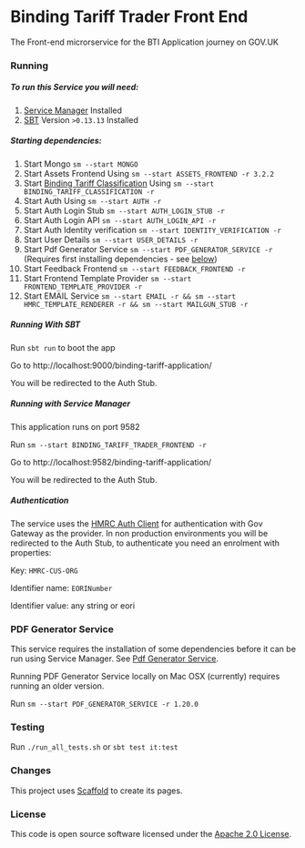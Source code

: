 
# Binding Tariff Trader Front End

The Front-end microrservice for the BTI Application journey on GOV.UK


### Running

##### To run this Service you will need:

1) [Service Manager](https://github.com/hmrc/service-manager) Installed
2) [SBT](https://www.scala-sbt.org) Version `>0.13.13` Installed

##### Starting dependencies:

1) Start Mongo `sm --start MONGO`
2) Start Assets Frontend Using `sm --start ASSETS_FRONTEND -r 3.2.2`
3) Start [Binding Tariff Classification](https://github.com/hmrc/binding-tariff-classification) Using `sm --start BINDING_TARIFF_CLASSIFICATION -r`
4) Start Auth Using `sm --start AUTH -r`
5) Start Auth Login Stub `sm --start AUTH_LOGIN_STUB -r`
6) Start Auth Login API `sm --start AUTH_LOGIN_API -r`
7) Start Auth Identity verification `sm --start IDENTITY_VERIFICATION -r`
8) Start User Details `sm --start USER_DETAILS -r`
9) Start Pdf Generator Service `sm --start PDF_GENERATOR_SERVICE -r` (Requires first installing dependencies - see [below](#pdf-generator-service))
10) Start Feedback Frontend `sm --start FEEDBACK_FRONTEND -r`
11) Start Frontend Template Provider `sm --start FRONTEND_TEMPLATE_PROVIDER -r`
12) Start EMAIL Service `sm --start EMAIL -r && sm --start HMRC_TEMPLATE_RENDERER -r && sm --start MAILGUN_STUB -r`



##### Running With SBT

Run `sbt run` to boot the app

Go to http://localhost:9000/binding-tariff-application/

You will be redirected to the Auth Stub.

##### Running with Service Manager

This application runs on port 9582

Run `sm --start BINDING_TARIFF_TRADER_FRONTEND -r`

Go to http://localhost:9582/binding-tariff-application/

You will be redirected to the Auth Stub.

##### Authentication

The service uses the [HMRC Auth Client](https://github.com/hmrc/auth-client) for authentication with Gov Gateway as the provider. In non production environments you will be redirected to the Auth Stub, to authenticate you need an enrolment with properties:

Key: `HMRC-CUS-ORG`

Identifier name: `EORINumber`

Identifier value: any string or eori

### PDF Generator Service
This service requires the installation of some dependencies before it can be run using Service Manager.  See [Pdf Generator Service](https://github.com/hmrc/pdf-generator-service).

Running PDF Generator Service locally on Mac OSX (currently) requires running an older version.  

Run `sm --start PDF_GENERATOR_SERVICE -r 1.20.0`

### Testing

Run `./run_all_tests.sh`
or `sbt test it:test`

### Changes

This project uses [Scaffold](https://github.com/hmrc/hmrc-frontend-scaffold.g8) to create its pages.

### License

This code is open source software licensed under the [Apache 2.0 License]("http://www.apache.org/licenses/LICENSE-2.0.html").
